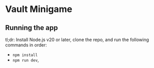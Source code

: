# Vault Minigame

## Running the app

tl;dr: Install Node.js v20 or later, clone the repo, and run the following commands in order:

- `npm install`
- `npm run dev`,
